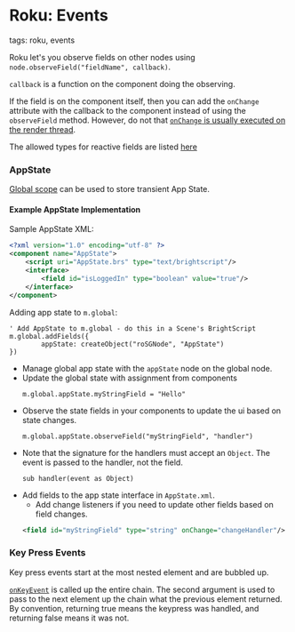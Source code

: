 # Roku: Events

tags: roku, events


Roku let's you observe fields on other nodes using `node.observeField("fieldName", callback)`.

`callback` is a function on the component doing the observing.

If the field is on the component itself, then you can add the `onChange` attribute with the callback to the component instead
of using the `observeField` method. However, do not that [`onChange` is usually executed on the render thread](https://sdkdocs.roku.com/display/sdkdoc/Optimization+Techniques).

The allowed types for reactive fields are listed [here](https://sdkdocs.roku.com/display/sdkdoc/interface#interface-Attributes)

### AppState

[Global scope](https://sdkdocs.roku.com/display/sdkdoc/SceneGraph+Data+Scoping#SceneGraphDataScoping-GlobalScope) can be used
to store transient App State.

#### Example AppState Implementation

Sample AppState XML:

```xml
<?xml version="1.0" encoding="utf-8" ?>
<component name="AppState">
    <script uri="AppState.brs" type="text/brightscript"/>
	<interface>
        <field id="isLoggedIn" type="boolean" value="true"/>
    </interface>
</component>
```

Adding app state to `m.global`:

```brs
' Add AppState to m.global - do this in a Scene's BrightScript
m.global.addFields({
        appState: createObject("roSGNode", "AppState")
})
```

* Manage global app state with the `appState` node on the global node.
* Update the global state with assignment from components
    ```brs
    m.global.appState.myStringField = "Hello"
    ```
* Observe the state fields in your components to update the ui based on state changes.
    ```brs
    m.global.appState.observeField("myStringField", "handler")
    ```
* Note that the signature for the handlers must accept an `Object`. The event is passed to the handler, not the field.
    ```brs
    sub handler(event as Object)
    ```
* Add fields to the app state interface in `AppState.xml`.
    * Add change listeners if you need to update other fields based on field changes.
    ```xml
    <field id="myStringField" type="string" onChange="changeHandler"/>
    ```

### Key Press Events

Key press events start at the most nested element and are bubbled up.

[`onKeyEvent`](https://sdkdocs.roku.com/pages/viewpage.action?pageId=1608547) is called up the
entire chain. The second argument is used to pass to the next element up the chain what the previous element returned.
By convention, returning true means the keypress was handled, and returning false means it was not.

